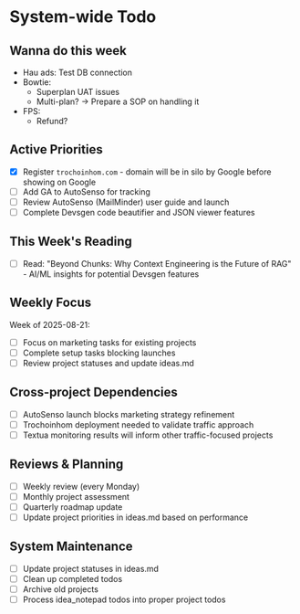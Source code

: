 # System-wide Todo

## Wanna do this week
- Hau ads: Test DB connection 
- Bowtie:
    - Superplan UAT issues
    - Multi-plan?
        -> Prepare a SOP on handling it
- FPS:
    - Refund?

## Active Priorities
- [x] Register `trochoinhom.com` - domain will be in silo by Google before showing on Google
- [ ] Add GA to AutoSenso for tracking
- [ ] Review AutoSenso (MailMinder) user guide and launch
- [ ] Complete Devsgen code beautifier and JSON viewer features

## This Week's Reading
- [ ] Read: "Beyond Chunks: Why Context Engineering is the Future of RAG" - AI/ML insights for potential Devsgen features

## Weekly Focus
Week of 2025-08-21:
- [ ] Focus on marketing tasks for existing projects
- [ ] Complete setup tasks blocking launches
- [ ] Review project statuses and update ideas.md

## Cross-project Dependencies
- [ ] AutoSenso launch blocks marketing strategy refinement
- [ ] Trochoinhom deployment needed to validate traffic approach
- [ ] Textua monitoring results will inform other traffic-focused projects

## Reviews & Planning
- [ ] Weekly review (every Monday)
- [ ] Monthly project assessment
- [ ] Quarterly roadmap update
- [ ] Update project priorities in ideas.md based on performance

## System Maintenance
- [ ] Update project statuses in ideas.md
- [ ] Clean up completed todos
- [ ] Archive old projects
- [ ] Process idea_notepad todos into proper project todos